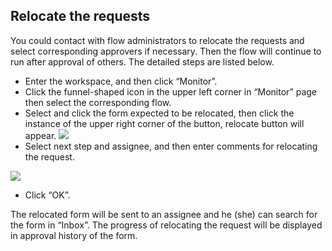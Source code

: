 ## Relocate the requests

You could contact with flow administrators to relocate the requests and select corresponding approvers if necessary. Then the flow will continue to run after approval of others. The detailed steps are listed below.

- Enter the workspace, and then click “Monitor”.
- Click the funnel-shaped icon in the upper left corner in “Monitor” page then select the corresponding flow.
- Select and click the form expected to be relocated, then click the instance of the upper right corner of the button, relocate button will appear.
![](static/assets/us/workflow/relocate1.png)
- Select next step and assignee, and then enter comments for relocating the request.

![](static/assets/us/workflow/relocate2.png)
- Click “OK”.

The relocated form will be sent to an assignee and he (she) can search for the form in “Inbox”. The progress of relocating the request will be displayed in approval history of the form.
